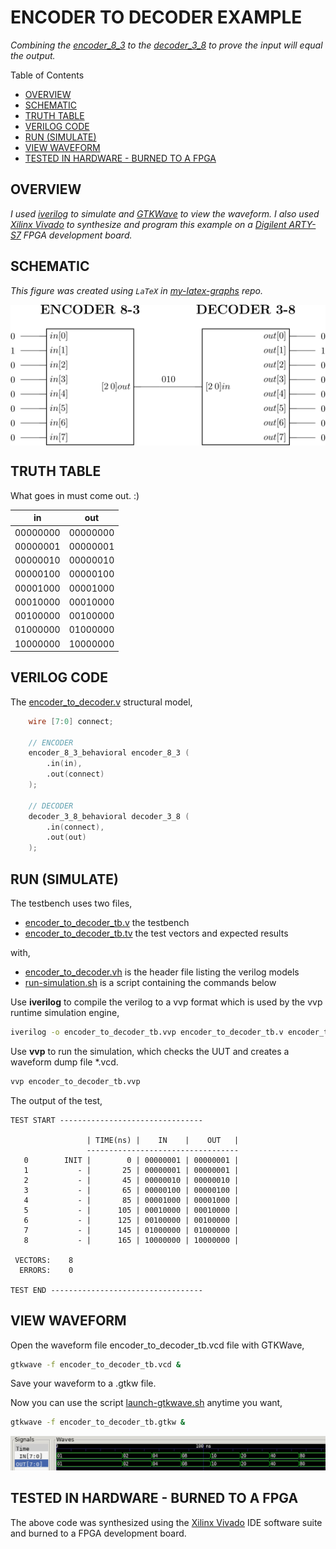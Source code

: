 # ENCODER TO DECODER EXAMPLE

_Combining the
[encoder_8_3](https://github.com/JeffDeCola/my-verilog-examples/tree/master/combinational-logic/decoders-and-encoders/encoder_8_3)
to the
[decoder_3_8](https://github.com/JeffDeCola/my-verilog-examples/tree/master/combinational-logic/decoders-and-encoders/decoder_3_8)
to prove the input will equal
the output._

Table of Contents

* [OVERVIEW](https://github.com/JeffDeCola/my-verilog-examples/tree/master/combinational-logic/decoders-and-encoders/encoder_to_decoder#overview)
* [SCHEMATIC](https://github.com/JeffDeCola/my-verilog-examples/tree/master/combinational-logic/decoders-and-encoders/encoder_to_decoder#schematic)
* [TRUTH TABLE](https://github.com/JeffDeCola/my-verilog-examples/tree/master/combinational-logic/decoders-and-encoders/encoder_to_decoder#truth-table)
* [VERILOG CODE](https://github.com/JeffDeCola/my-verilog-examples/tree/master/combinational-logic/decoders-and-encoders/encoder_to_decoder#verilog-code)
* [RUN (SIMULATE)](https://github.com/JeffDeCola/my-verilog-examples/tree/master/combinational-logic/decoders-and-encoders/encoder_to_decoder#run-simulate)
* [VIEW WAVEFORM](https://github.com/JeffDeCola/my-verilog-examples/tree/master/combinational-logic/decoders-and-encoders/encoder_to_decoder#view-waveform)
* [TESTED IN HARDWARE - BURNED TO A FPGA](https://github.com/JeffDeCola/my-verilog-examples/tree/master/combinational-logic/decoders-and-encoders/encoder_to_decoder#tested-in-hardware---burned-to-a-fpga)

## OVERVIEW

_I used
[iverilog](https://github.com/JeffDeCola/my-cheat-sheets/tree/master/hardware/tools/simulation/iverilog-cheat-sheet)
to simulate and
[GTKWave](https://github.com/JeffDeCola/my-cheat-sheets/tree/master/hardware/tools/simulation/gtkwave-cheat-sheet)
to view the waveform. I also used
[Xilinx Vivado](https://github.com/JeffDeCola/my-cheat-sheets/tree/master/hardware/tools/synthesis/xilinx-vivado-cheat-sheet)
to synthesize and program this example on a
[Digilent ARTY-S7](https://github.com/JeffDeCola/my-cheat-sheets/tree/master/hardware/development/fpga-development-boards/digilent-arty-s7-cheat-sheet)
FPGA development board._

## SCHEMATIC

_This figure was created using `LaTeX` in
[my-latex-graphs](https://github.com/JeffDeCola/my-latex-graphs/tree/master/mathematics/applied/electrical-engineering/combinational-logic/encoder-to-decoder)
repo._

<p align="center">
    <img src="svgs/encoder-to-decoder.svg"
    align="middle"
</p>

## TRUTH TABLE

What goes in must come out. :)

| in       |  out     |
|:--------:|:--------:|
| 00000000 | 00000000 |
| 00000001 | 00000001 |
| 00000010 | 00000010 |
| 00000100 | 00000100 |
| 00001000 | 00001000 |
| 00010000 | 00010000 |
| 00100000 | 00100000 |
| 01000000 | 01000000 |
| 10000000 | 10000000 |

## VERILOG CODE

The
[encoder_to_decoder.v](https://github.com/JeffDeCola/my-verilog-examples/blob/master/combinational-logic/decoders-and-encoders/encoder_to_decoder/encoder_to_decoder.v)
structural model,

```verilog
    wire [7:0] connect;

    // ENCODER
    encoder_8_3_behavioral encoder_8_3 (
        .in(in),
        .out(connect)
    );

    // DECODER
    decoder_3_8_behavioral decoder_3_8 (
        .in(connect),
        .out(out)
    );
```

## RUN (SIMULATE)

The testbench uses two files,

* [encoder_to_decoder_tb.v](https://github.com/JeffDeCola/my-verilog-examples/blob/master/combinational-logic/decoders-and-encoders/encoder_to_decoder/encoder_to_decoder_tb.v)
  the testbench
* [encoder_to_decoder_tb.tv](https://github.com/JeffDeCola/my-verilog-examples/blob/master/combinational-logic/decoders-and-encoders/encoder_to_decoder/encoder_to_decoder_tb.tv)
  the test vectors and expected results

with,

* [encoder_to_decoder.vh](https://github.com/JeffDeCola/my-verilog-examples/blob/master/combinational-logic/decoders-and-encoders/encoder_to_decoder/encoder_to_decoder.vh)
  is the header file listing the verilog models
* [run-simulation.sh](https://github.com/JeffDeCola/my-verilog-examples/blob/master/combinational-logic/decoders-and-encoders/encoder_to_decoder/run-simulation.sh)
  is a script containing the commands below

Use **iverilog** to compile the verilog to a vvp format
which is used by the vvp runtime simulation engine,

```bash
iverilog -o encoder_to_decoder_tb.vvp encoder_to_decoder_tb.v encoder_to_decoder.vh
```

Use **vvp** to run the simulation, which checks the UUT
and creates a waveform dump file *.vcd.

```bash
vvp encoder_to_decoder_tb.vvp
```

The output of the test,

```text
TEST START --------------------------------

                 | TIME(ns) |    IN    |    OUT   |
                 ----------------------------------
   0        INIT |        0 | 00000001 | 00000001 |
   1           - |       25 | 00000001 | 00000001 |
   2           - |       45 | 00000010 | 00000010 |
   3           - |       65 | 00000100 | 00000100 |
   4           - |       85 | 00001000 | 00001000 |
   5           - |      105 | 00010000 | 00010000 |
   6           - |      125 | 00100000 | 00100000 |
   7           - |      145 | 01000000 | 01000000 |
   8           - |      165 | 10000000 | 10000000 |

 VECTORS:    8
  ERRORS:    0

TEST END ----------------------------------
```

## VIEW WAVEFORM

Open the waveform file encoder_to_decoder_tb.vcd file with GTKWave,

```bash
gtkwave -f encoder_to_decoder_tb.vcd &
```

Save your waveform to a .gtkw file.

Now you can use the script
[launch-gtkwave.sh](https://github.com/JeffDeCola/my-verilog-examples/blob/master/launch-GTKWave-script/launch-gtkwave.sh)
anytime you want,

```bash
gtkwave -f encoder_to_decoder_tb.gtkw &
```

![encoder_to_decoder-waveform.jpg](../../../docs/pics/combinational-logic/encoder_to_decoder-waveform.jpg)

## TESTED IN HARDWARE - BURNED TO A FPGA

The above code was synthesized using the
[Xilinx Vivado](https://github.com/JeffDeCola/my-cheat-sheets/tree/master/hardware/tools/synthesis/xilinx-vivado-cheat-sheet)
IDE software suite and burned to a FPGA development board.
